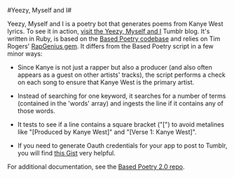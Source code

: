 #Yeezy, Myself and I#

Yeezy, Myself and I is a poetry bot that generates poems from Kanye West lyrics. To see it in action, [visit the Yeezy, Myself and I](http://yeezy-myself-and-i.tumblr.com/) Tumblr blog. It's written in Ruby, is based on the [Based Poetry codebase](https://github.com/mehan/based-poetry-2.0) and relies on Tim Rogers' [RapGenius gem](https://github.com/timrogers/rapgenius). It differs from the Based Poetry script in a few minor ways:

* Since Kanye is not just a rapper but also a producer (and also often appears as a guest on other artists' tracks), the script performs a check on each song to ensure that Kanye West is the primary artist.

* Instead of searching for one keyword, it searches for a number of terms (contained in the 'words' array) and ingests the line if it contains any of those words.

* It tests to see if a line contains a square bracket ("[") to avoid metalines like "[Produced by Kanye West]" and "[Verse 1: Kanye West]".

* If you need to generate Oauth credentials for your app to post to Tumblr, you will find [this Gist](https://gist.github.com/monde/4577106/) very helpful.

For additional documentation, see the [Based Poetry 2.0 repo](https://github.com/mehan/based-poetry-2.0).




